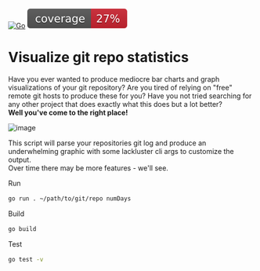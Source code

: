 [![Go](https://github.com/MikeJeffers/go-visualize-git/actions/workflows/go.yml/badge.svg)](https://github.com/MikeJeffers/go-visualize-git/actions/workflows/go.yml)
![coverage](https://raw.githubusercontent.com/MikeJeffers/go-visualize-git/badges/.badges/master/coverage.svg)
# Visualize git repo statistics

Have you ever wanted to produce mediocre bar charts and graph visualizations of your git repository?  Are you tired of relying on "free" remote git hosts to produce these for you?  Have you not tried searching for any other project that does exactly what this does but a lot better?  
**Well you've come to the right place!**  

![image](https://github.com/MikeJeffers/go-visualize-git/assets/2634337/0eaa7aa6-3750-4a38-9d1d-03b4ffa67f51)

This script will parse your repositories git log and produce an underwhelming graphic with some lackluster cli args to customize the output.  
Over time there may be more features - we'll see.

Run
```sh
go run . ~/path/to/git/repo numDays
```
Build
```sh
go build
```
Test
```sh
go test -v
```
